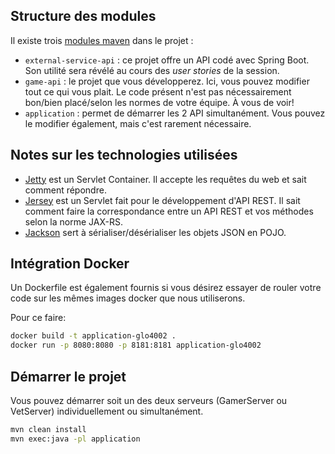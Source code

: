 ## Structure des modules

Il existe trois [modules maven](https://maven.apache.org/guides/mini/guide-multiple-modules.html) dans le projet :

* `external-service-api` : ce projet offre un API codé avec Spring Boot. Son utilité sera révélé au cours des _user stories_ de la session.
* `game-api` : le projet que vous développerez. Ici, vous pouvez modifier tout ce qui vous plait. Le code présent n'est pas nécessairement bon/bien placé/selon les normes de votre équipe. À vous de voir!
* `application` : permet de démarrer les 2 API simultanément. Vous pouvez le modifier également, mais c'est rarement nécessaire.

## Notes sur les technologies utilisées

* [Jetty](https://www.eclipse.org/jetty/) est un Servlet Container. Il accepte les requêtes du web et sait comment répondre.
* [Jersey](https://jersey.github.io/) est un Servlet fait pour le développement d'API REST. Il sait comment faire la correspondance entre un API REST et vos méthodes selon la norme JAX-RS.
* [Jackson](https://www.baeldung.com/jackson) sert à sérialiser/désérialiser les objets JSON en POJO.

## Intégration Docker

Un Dockerfile est également fournis si vous désirez essayer de rouler votre code sur les mêmes images docker que nous utiliserons.

Pour ce faire:

```bash
docker build -t application-glo4002 .
docker run -p 8080:8080 -p 8181:8181 application-glo4002
```

## Démarrer le projet

Vous pouvez démarrer soit un des deux serveurs (GamerServer ou VetServer) individuellement ou simultanément.

```bash
mvn clean install
mvn exec:java -pl application
```
